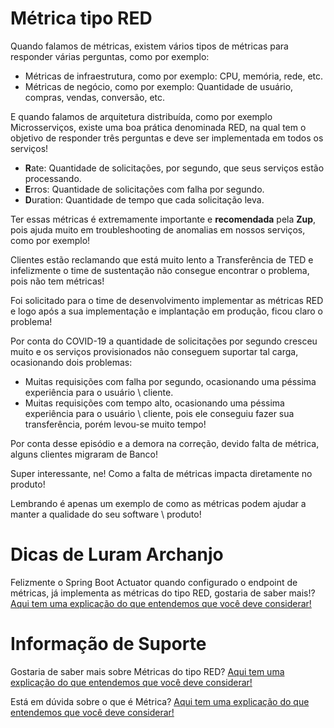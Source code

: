 # Métrica tipo RED

Quando falamos de métricas, existem vários tipos de métricas para responder várias perguntas, como por exemplo:

- Métricas de infraestrutura, como por exemplo: CPU, memória, rede, etc.
- Métricas de negócio, como por exemplo: Quantidade de usuário, compras, vendas, conversão, etc.

E quando falamos de arquitetura distribuída, como por exemplo Microsserviços, existe uma boa prática denominada RED, na 
qual tem o objetivo de responder três perguntas e deve ser implementada em todos os serviços!

- **R**ate: Quantidade de solicitações, por segundo, que seus serviços estão processando.
- **E**rros: Quantidade de solicitações com falha por segundo.
- **D**uration: Quantidade de tempo que cada solicitação leva.

Ter essas métricas é extremamente importante e **recomendada** pela **Zup**, pois ajuda muito em troubleshooting de 
anomalias em nossos serviços, como por exemplo!

Clientes estão reclamando que está muito lento a Transferência de TED e infelizmente o time de sustentação não consegue 
encontrar o problema, pois não tem métricas!

Foi solicitado para o time de desenvolvimento implementar as métricas RED e logo após a sua implementação e implantação 
em produção, ficou claro o problema!

Por conta do COVID-19 a quantidade de solicitações por segundo cresceu muito e os serviços provisionados não conseguem 
suportar tal carga, ocasionando dois problemas:

- Muitas requisições com falha por segundo, ocasionando uma péssima experiência para o usuário \ cliente.
- Muitas requisições com tempo alto, ocasionando uma péssima experiência para o usuário \ cliente, pois ele conseguiu 
fazer sua transferência, porém levou-se muito tempo!

Por conta desse episódio e a demora na correção, devido falta de métrica, alguns clientes migraram de Banco!

Super interessante, ne! Como a falta de métricas impacta diretamente no produto!

Lembrando é apenas um exemplo de como as métricas podem ajudar a manter a qualidade do seu software \ produto!

# Dicas de Luram Archanjo

Felizmente o Spring Boot Actuator quando configurado o endpoint de métricas, já implementa as métricas do tipo RED, gostaria 
de saber mais!? [Aqui tem uma explicação do que entendemos que você deve considerar!](../informacao_suporte/spring-actuator-metrics.md)

# Informação de Suporte

Gostaria de saber mais sobre Métricas do tipo RED? [Aqui tem uma explicação do que entendemos que você deve considerar!](https://landing.google.com/sre/sre-book/chapters/monitoring-distributed-systems/#xref_monitoring_golden-signals)

Está em dúvida sobre o que é Métrica? [Aqui tem uma explicação do que entendemos que você deve considerar!](../informacao_procedural/metric.md)